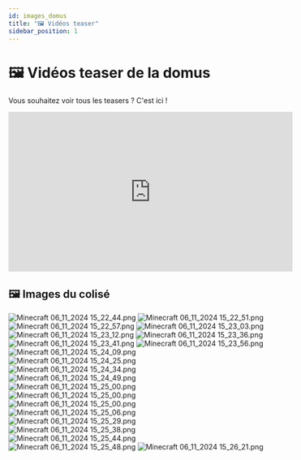 ```yaml
---
id: images_domus
title: "🖼️ Vidéos teaser"
sidebar_position: 1
---
```


# 🖼️ Vidéos teaser de la domus

Vous souhaitez voir tous les teasers ? C'est ici !

<iframe
width="560"
height="315"
src="https://www.youtube.com/embed/ggnkNxP4qhU"
title="Teaser de la Domus"
frameborder="0"
allow="accelerometer; autoplay; clipboard-write; encrypted-media; gyroscope; picture-in-picture"
allowfullscreen
></iframe>


## 🖼️ Images du colisé

![Minecraft 06_11_2024 15_22_44.png](colis%E9%2FMinecraft%2006_11_2024%2015_22_44.png)
![Minecraft 06_11_2024 15_22_51.png](colis%E9%2FMinecraft%2006_11_2024%2015_22_51.png)
![Minecraft 06_11_2024 15_22_57.png](colis%E9%2FMinecraft%2006_11_2024%2015_22_57.png)
![Minecraft 06_11_2024 15_23_03.png](colis%E9%2FMinecraft%2006_11_2024%2015_23_03.png)
![Minecraft 06_11_2024 15_23_12.png](colis%E9%2FMinecraft%2006_11_2024%2015_23_12.png)
![Minecraft 06_11_2024 15_23_36.png](colis%E9%2FMinecraft%2006_11_2024%2015_23_36.png)
![Minecraft 06_11_2024 15_23_41.png](colis%E9%2FMinecraft%2006_11_2024%2015_23_41.png)
![Minecraft 06_11_2024 15_23_56.png](colis%E9%2FMinecraft%2006_11_2024%2015_23_56.png)
![Minecraft 06_11_2024 15_24_09.png](colis%E9%2FMinecraft%2006_11_2024%2015_24_09.png)
![Minecraft 06_11_2024 15_24_25.png](colis%E9%2FMinecraft%2006_11_2024%2015_24_25.png)
![Minecraft 06_11_2024 15_24_34.png](colis%E9%2FMinecraft%2006_11_2024%2015_24_34.png)
![Minecraft 06_11_2024 15_24_49.png](colis%E9%2FMinecraft%2006_11_2024%2015_24_49.png)
![Minecraft 06_11_2024 15_25_00.png](colis%E9%2FMinecraft%2006_11_2024%2015_25_00.png)
![Minecraft 06_11_2024 15_25_00.png](colis%E9%2FMinecraft%2006_11_2024%2015_25_00.png)
![Minecraft 06_11_2024 15_25_00.png](colis%E9%2FMinecraft%2006_11_2024%2015_25_00.png)
![Minecraft 06_11_2024 15_25_06.png](colis%E9%2FMinecraft%2006_11_2024%2015_25_06.png)
![Minecraft 06_11_2024 15_25_29.png](colis%E9%2FMinecraft%2006_11_2024%2015_25_29.png)
![Minecraft 06_11_2024 15_25_38.png](colis%E9%2FMinecraft%2006_11_2024%2015_25_38.png)
![Minecraft 06_11_2024 15_25_44.png](colis%E9%2FMinecraft%2006_11_2024%2015_25_44.png)
![Minecraft 06_11_2024 15_25_48.png](colis%E9%2FMinecraft%2006_11_2024%2015_25_48.png)
![Minecraft 06_11_2024 15_26_21.png](colis%E9%2FMinecraft%2006_11_2024%2015_26_21.png)